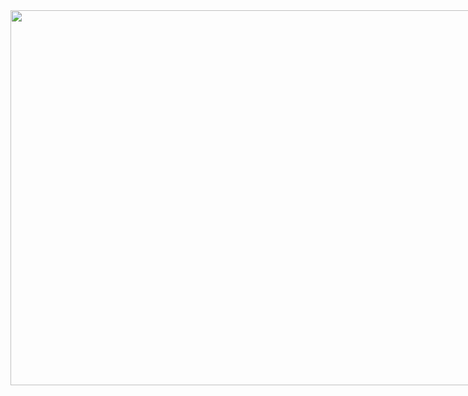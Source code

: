 <html>
  <head>
   <title></title>
   <style>
    .contenedor{
   text-aling:center;
   height:600px;
   width:1200;
   float:left;
   }
   .contenedor1{
     text-aling:center;
     background:whrite;
     border:2px solid black;
      height:300px;
      width:400;
      float:left;
     }
   </style>
   </head>
  <body>
 <div class="contenedor">
  <img src="https://i.pinimg.com/originals/45/85/76/45857680b9afcaf0782e0b5788ec7fd2.jpg" width="1200px" height="600px">
  <div class"contenedor1">
    
   
 </body>
 </html>
